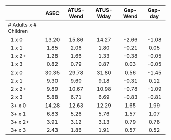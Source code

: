 
|                      |         ASEC |    ATUS-Wend |    ATUS-Wday |     Gap-Wend |      Gap-day |
| -------------------- | :----------: | :----------: | :----------: | :----------: | :----------: |
| # Adults x # Children |              |              |              |              |              |
| &nbsp;&nbsp;1 x 0    |        13.20 |        15.86 |        14.27 |        -2.66 |        -1.08 |
| &nbsp;&nbsp;1 x 1    |         1.85 |         2.06 |         1.80 |        -0.21 |         0.05 |
| &nbsp;&nbsp;1 x 2+   |         1.28 |         1.66 |         1.33 |        -0.38 |        -0.05 |
| &nbsp;&nbsp;1 x 3    |         0.82 |         0.79 |         0.87 |         0.03 |        -0.05 |
| &nbsp;&nbsp;2 x 0    |        30.35 |        29.78 |        31.80 |         0.56 |        -1.45 |
| &nbsp;&nbsp;2 x 1    |         9.30 |         9.60 |         9.18 |        -0.31 |         0.12 |
| &nbsp;&nbsp;2 x 2+   |         9.89 |        10.67 |        10.98 |        -0.78 |        -1.09 |
| &nbsp;&nbsp;2 x 3    |         5.88 |         6.71 |         6.69 |        -0.83 |        -0.81 |
| &nbsp;&nbsp;3+ x 0   |        14.28 |        12.63 |        12.29 |         1.65 |         1.99 |
| &nbsp;&nbsp;3+ x 1   |         6.83 |         5.26 |         5.76 |         1.57 |         1.07 |
| &nbsp;&nbsp;3+ x 2+  |         3.91 |         3.12 |         3.13 |         0.79 |         0.78 |
| &nbsp;&nbsp;3+ x 3   |         2.43 |         1.86 |         1.91 |         0.57 |         0.52 |

